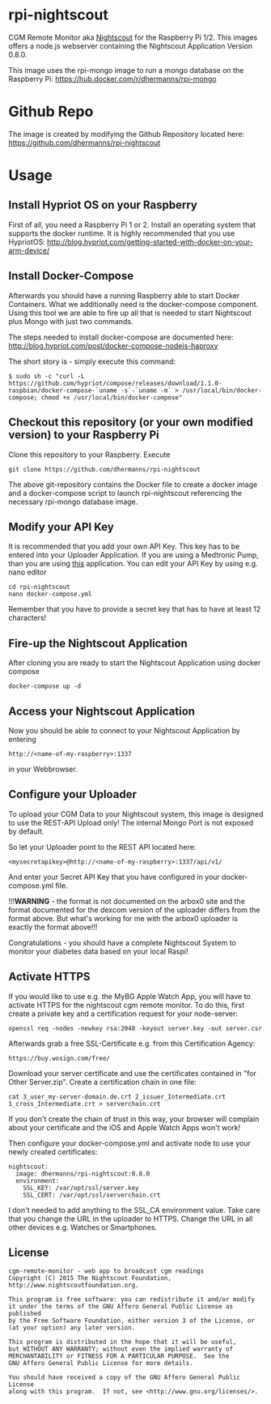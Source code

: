 # rpi-nightscout
CGM Remote Monitor aka [Nightscout](http://www.nightscout.info) for the Raspberry Pi 1/2.
This images offers a node.js webserver containing the Nightscout Application Version 0.8.0.

This image uses the rpi-mongo image to run a mongo database on the Raspberry Pi:
https://hub.docker.com/r/dhermanns/rpi-mongo

# Github Repo
The image is created by modifying the Github Repository located here:
https://github.com/dhermanns/rpi-nightscout

# Usage
## Install Hypriot OS on your Raspberry
First of all, you need a Raspberry Pi 1 or 2. Install an operating system that supports
the docker runtime. It is highly recommended that you use HypriotOS:
http://blog.hypriot.com/getting-started-with-docker-on-your-arm-device/

## Install Docker-Compose
Afterwards you should have a running Raspberry able to start Docker Containers.
What we additionally need is the docker-compose component. Using this tool we are able to fire up
all that is needed to start Nightscout plus Mongo with just two commands.

The steps needed to install docker-compose are documented here:
http://blog.hypriot.com/post/docker-compose-nodejs-haproxy

The short story is - simply execute this command:
```
$ sudo sh -c "curl -L https://github.com/hypriot/compose/releases/download/1.1.0-raspbian/docker-compose-`uname -s`-`uname -m` > /usr/local/bin/docker-compose; chmod +x /usr/local/bin/docker-compose"
```

## Checkout this repository (or your own modified version) to your Raspberry Pi
Clone this repository to your Raspberry. Execute
```
git clone https://github.com/dhermanns/rpi-nightscout
```
The above git-repository contains the Docker file to create a docker image and a
docker-compose script to launch rpi-nightscout referencing the
necessary rpi-mongo database image.

## Modify your API Key
It is recommended that you add your own API Key. This key has to be entered into your Uploader Application.
If you are using a Medtronic Pump, than you are using [this](https://github.com/arbox0/MedtronicUploader) application.
You can edit your API Key by using e.g. nano editor
```
cd rpi-nightscout
nano docker-compose.yml
```
Remember that you have to provide a secret key that has to have at least 12 characters!

## Fire-up the Nightscout Application
After cloning you are ready to start the Nightscout Application using docker compose
```
docker-compose up -d
```

## Access your Nightscout Application
Now you should be able to connect to your Nightscout Application by entering
```
http://<name-of-my-raspberry>:1337
```
in your Webbrowser.

## Configure your Uploader
To upload your CGM Data to your Nightscout system, this image is designed to use the REST-API Upload
only! The internal Mongo Port is not exposed by default.

So let your Uploader point to the REST API located here:
```
<mysecretapikey>@http://<name-of-my-raspberry>:1337/api/v1/
```
And enter your Secret API Key that you have configured in your docker-compose.yml file.

!!!**WARNING** - the format is not documented on the arbox0 site and the format documented for the dexcom version of the uploader differs from the format above. But what's working for me with the arbox0 uploader is exactly the format above!!!

Congratulations - you should have a complete Nightscout System to monitor your diabetes data
based on your local Raspi!

## Activate HTTPS
If you would like to use e.g. the MyBG Apple Watch App, you will have to activate HTTPS for the nightscout cgm remote monitor.
To do this, first create a private key and a certification request for your node-server:
```
openssl req -nodes -newkey rsa:2048 -keyout server.key -out server.csr
```
Afterwards grab a free SSL-Certificate e.g. from this Certification Agency:
```
https://buy.wosign.com/free/
```
Download your server certificate and use the certificates contained in "for Other Server.zip".
Create a certification chain in one file:
```
cat 3_user_my-server-domain.de.crt 2_issuer_Intermediate.crt 1_cross_Intermediate.crt > serverchain.crt
```
If you don't create the chain of trust in this way, your browser will complain about your certificate and the iOS and Apple Watch Apps won't work!

Then configure your docker-compose.yml and activate node to use your newly created certificates:
```
nightscout:
  image: dhermanns/rpi-nightscout:0.8.0
  environment:
    SSL_KEY: /var/opt/ssl/server.key
    SSL_CERT: /var/opt/ssl/serverchain.crt
```
I don't needed to add anything to the SSL_CA environment value. Take care that you change the URL in the uploader to HTTPS. Change the URL in all other devices e.g. Watches or Smartphones.

License
---------------

[agpl-3]: http://www.gnu.org/licenses/agpl-3.0.txt

    cgm-remote-monitor - web app to broadcast cgm readings
    Copyright (C) 2015 The Nightscout Foundation, http://www.nightscoutfoundation.org.

    This program is free software: you can redistribute it and/or modify
    it under the terms of the GNU Affero General Public License as published
    by the Free Software Foundation, either version 3 of the License, or
    (at your option) any later version.

    This program is distributed in the hope that it will be useful,
    but WITHOUT ANY WARRANTY; without even the implied warranty of
    MERCHANTABILITY or FITNESS FOR A PARTICULAR PURPOSE.  See the
    GNU Affero General Public License for more details.

    You should have received a copy of the GNU Affero General Public License
    along with this program.  If not, see <http://www.gnu.org/licenses/>.
